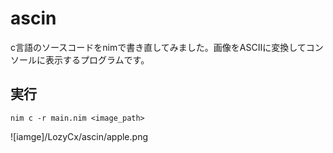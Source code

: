 # ascin
c言語のソースコードをnimで書き直してみました。画像をASCIIに変換してコンソールに表示するプログラムです。

## 実行
```
nim c -r main.nim <image_path>
```
![iamge]/LozyCx/ascin/apple.png
